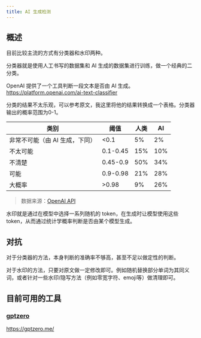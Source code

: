 ```yaml
---
title: AI 生成检测
---
```


## 概述

目前比较主流的方式有分类器和水印两种。

分类器就是使用人工书写的数据集和 AI 生成的数据集进行训练，做一个经典的二分类。

OpenAI 提供了一个工具判断一段文本是否由 AI 生成。https://platform.openai.com/ai-text-classifier

分类的结果不太乐观，可以参考原文，我这里将他的结果转换成一个表格。分类器输出的概率范围为0-1。

| 类别                           | 阈值     | 人类 | AI  |
| ------------------------------ | -------- | ---- | --- |
| 非常不可能（由 AI 生成，下同） | <0.1     | 5%   | 2%  |
| 不太可能                       | 0.1-0.45 | 15%  | 10% |
| 不清楚                         | 0.45-0.9 | 50%  | 34% |
| 可能                           | 0.9-0.98 | 21%  | 28% |
| 大概率                         | >0.98    | 9%   | 26% |

> 数据来源：[OpenAI API](https://platform.openai.com/ai-text-classifier)

水印就是通过在模型中选择一系列随机的 token，在生成时让模型使用这些 token，从而通过统计学概率判断是否由某个模型生成。

## 对抗

对于分类器的方法，本身判断的准确率不够高，甚至不足以做定性的判断。

对于水印的方法，只要对原文做一定修改即可。例如随机替换部分单词为其同义词，或者针对一些水印/隐写方法（例如零宽字符、emoji等）做清理即可。

## 目前可用的工具

### [gptzero](https://gptzero.me/)

https://gptzero.me/

## 
